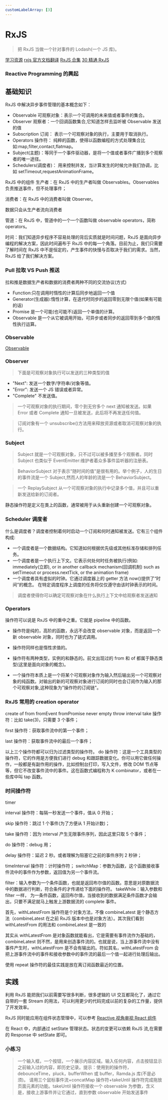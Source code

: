 ```yaml
---
customLabelArray: [3]
---
```


# <Label :level='3'/>RxJS

> 把 RxJS 当做一个针对事件的 Lodash(一个 JS 库)。

[学习资源](https://segmentfault.com/a/1190000011801043)
[rxjs 官方文档翻译](https://buctwbzs.gitbooks.io/rxjs/content/rookie-primer.html)
[RxJS 合集](https://www.jianshu.com/nb/34925652)
[30 精通 RxJS](https://blog.jerry-hong.com/series/rxjs/thirty-days-RxJS-00/)

### Reactive Programming 的興起

## 基础知识

RxJS 中解决异步事件管理的基本概念如下：

- Observable 可观察对象：表示一个可调用的未来值或者事件的集合。
- Observer 观察者：一个回调函数集合,它知道怎样去监听被 Observable 发送的值
- Subscription 订阅： 表示一个可观察对象的执行，主要用于取消执行。
- Operators 操作符： 纯粹的函数，使得以函数编程的方式处理集合比如:map,filter,contact,flatmap。
- Subject(主题)：等同于一个事件驱动器，是将一个值或者事件广播到多个观察者的唯一途径。
- Schedulers(调度者)： 用来控制并发，当计算发生的时候允许我们协调，比如 setTimeout,requestAnimationFrame。

RxJS 中的组件
生产者：在 RxJS 中的生产者叫做 Observables。Observables 负责推送事件，但不处理事件；

消费者：在 RxJS 中的消费者叫做 Observer。

数据只会从生产者流向消费者

管道：在 RxJS 中，管道中的一个一个函数叫做 observable operators，简称 operators。

时间：我们知道异步程序不容易处理的背后实质就是时间问题，RxJS 是面向异步编程的解决方案，因此时间遍布于 RxJS 中的每一个角落。目前为止，我们只需要了解时间在 RxJS 中不是恒定的，产生事件的快慢与否取决于我们的需求。当然，RxJS 给了我们解决方案。

### Pull 拉取 VS Push 推送

拉和推是数据生产者和数据的消费者两种不同的交流协议(方式)

- Function:只在调用时惰性的计算后同步地返回一个值
- Generator(生成器):惰性计算，在迭代时同步的返回零到无限个值(如果有可能的话)
- Promise 是一个可能(也可能不)返回一个单值的计算。
- Observable 是一个从它被调用开始，可异步或者同步的返回零到多个值的惰性执行运算。

### Observable

[Observable](https://www.jianshu.com/p/721ce6870740)

### Observer

> 下面是可观察对象执行可以发送的三种类型的值

- "Next": 发送一个数字/字符串/对象等值。
- "Error": 发送一个 JS 错误或者异常。
- "Complete" 不发送值。

> 一个可观察对象的执行期间，零个到无穷多个 next 通知被发送。如果 Error 或者 Complete 通知一旦被发送，此后将不再发送任何值。

> 订阅对象有一个 unsubscribe()方法用来释放资源或者取消可观察对象的执行。

### Subject

> Subject 就是一个可观察对象，只不过可以被多播至多个观察者。同时 Subject 也类似于 EventEmitter:维护者着众多事件监听器的注册表。

> BehaviorSubject 对于表示"随时间的值"是很有用的。举个例子，人的生日的事件流是一个 Subject,然而人的年龄的流是一个 BehaviorSubject。

> 一个 ReplaySubject 从一个可观察对象的执行中记录多个值，并且可以重新发送给新的订阅者。

静态操作符是定义在类上的函数，通常被用于从头重新创建一个可观察对象。

### Scheduler 调度者

什么是调度者？调度者控制着何时启动一个订阅和何时通知被发送。它有三个组件构成:

- 一个调度者是一个数据结构。它知道如何根据优先级或其他标准存储和排列任务。
- 一个调度者是一个执行上下文。它表示何处何时任务被执行(例如: immediately(立即), or in another callback mechanism(回调机制) such as setTimeout or process.nextTick, or the animation frame)
- 一个调度者具有虚拟的时钟。它通过调度器上的 getter 方法 now()提供了“时间”的概念。 在特定调度程序上调度的任务将仅仅遵守由该时钟表示的时间。

> 调度者使得你可以确定可观察对象在什么执行上下文中给观察者发送通知

### Operators

操作符可以说是 RxJS 中的重中之重。它就是 pipeline 中的函数。

- 操作符是纯的，高阶的函数，永远不会改变 observable 对象，而是返回一个新 observable 对象，同时也为了链式调用。

- 操作符同样也是惰性求值的。

- 操作符有两种类型，实例的和静态的。前文出现过的 from 和 of 都属于静态类型(这里是面向对象的概念)。

* 一个操作符本质上是一个将某个可观察对象作为输入然后输出另一个可观察对象的纯函数。对输出的新的可观察对象进行订阅的同时也会订阅作为输入的那个可观察对象,这种现象为"操作符的订阅链"。

### RxJS 常用的 creation operator

create
of
from
fromEvent
fromPromise
never
empty
throw
interval
take 操作符：比如 take(3)，只需要 3 个事件；

first 操作符：获取事件流中的第一个事件；

last 操作符：获取事件流中的最后一个事件；

以上三个操作符都可以归为过滤类型的操作符。
do 操作符：这是一个工具类型的操作符，它的作用是方便我们进行 debug 和跟踪数据变化。你可以用它做任何操作，一般都是有副作用的操作，比如控制台打印，写入文件，修改 DOM 节点等等，但它不改变事件流中的事件。这在函数式编程称为 K combinator，或者在一些库中叫 tap 函数。

### 时间操作符

timer

interval 操作符：每隔一秒发送一个事件，值从 0 开始；

skip 操作符：跳过 1 个事件(为了方便从 1 开始计数)；

take 操作符：因为 interval 产生无限事件序列，因此这里只取 5 个事件；

do 操作符：debug 用；

delay 操作符：延迟 2 秒。或者理解为阻塞它之前的事件序列 2 秒钟；

timeInterval 操作符：计时操作符；
switchMap：参数为函数，这个函数接收事件流中的事件作为参数，返回值为另一个事件流。

filter：输入参数为一个条件函数，也就是返回布尔值的函数。意思是对原数据流中的数据进行判断，符合条件的才传递给下面的操作符。
takeWhile：输入参数和 filter 一样， 为一条件函数，返回布尔值，当接收到的数据满足条件函数才会输出，只要不满足就马上触发上游数据流的 complete 事件。

首先，withLatestFrom 操作符是个对象方法，不像 combineLatest 是个静态方法（combineLatest 在之前 RxJS 版本中也是对象方法）。其次我们看到 withLatestFrom 的用法和 combineLatest 是一致的

其实从 withLatestFrom 是对象函数就能看出，它是需要有事件流作为基础的，combineLatest 则不然，是用来创造事件流的。也就是说，当上游事件流中没有事件产生时，withLatestFrom 是不会有输出的。符如其名，withLatestFrom 会把上游事件流中的事件和接收参数中的事件流的最后一个值一起进行处理后输出。

使用 repeat 操作符的最佳实践是放在离订阅函数最近的位置。

## 实践

利用 RxJS 能把我们以前需要写很多判断，很多逻辑的 UI 交互都简化了，通过它自带的一套 Stream 的用法，可以利用更少的代码完成以前的复杂的工作量，提供了开发效率。

RxJS 同时能应用在组件状态管理中，可以参考 [Reactive 视角审视 React 组件](https://www.zybuluo.com/bornkiller/note/840550)

在 React 中，内部通过 setState 管理状态。状态的变更可以依赖 RxJS 流,在需要的 Response 中 setState 即可。

### 小练习

> 一个输入框，一个按钮，一个展示内容区域。输入任何内容，点击按钮显示之前输入过的内容，即历史记录。提示：使用到的操作符，debounceTime，pluck，bufferWhen 或 buffer，Ramda.js 库(不是必须)。
> 请用三个鼠标事件流+concatMap 操作符+takeUntil 操作符完成拖放页面元素的功能。takeUntil 操作符接收一个 observable 为参数，含义是，接收上游事件并让它通过，直到参数 observable 开始发送事件
